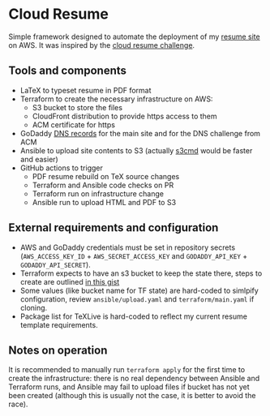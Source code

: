 # Cloud Resume

Simple framework designed to automate the deployment of my [resume site](https://resume.veksh.in) on AWS. It was inspired by the [cloud resume challenge](https://cloudresumechallenge.dev/).

## Tools and components

- LaTeX to typeset resume in PDF format
- Terraform to create the necessary infrastructure on AWS:
  - S3 bucket to store the files
  - CloudFront distribution to provide https access to them
  - ACM certificate for https
- GoDaddy [DNS records](https://github.com/veksh/terraform-provider-godaddy-dns) for the main site and for the DNS challenge from ACM
- Ansible to upload site contents to S3 (actually [s3cmd](https://s3tools.org/s3cmd) would be faster and easier)
- GitHub actions to trigger
  - PDF resume rebuild on TeX source changes
  - Terraform and Ansible code checks on PR
  - Terraform run on infrastructure change
  - Ansible run to upload HTML and PDF to S3

## External requirements and configuration

- AWS and GoDaddy credentials must be set in repository secrets (`AWS_ACCESS_KEY_ID` + `AWS_SECRET_ACCESS_KEY` and `GODADDY_API_KEY` + `GODADDY_API_SECRET`).
- Terraform expects to have an s3 bucket to keep the state there, steps to create are outlined [in this gist](https://gist.github.com/veksh/c6804b0d32f5138a92fa1cdb7ed67f7d)
- Some values (like bucket name for TF state) are hard-coded to simlpify configuration, review `ansible/upload.yaml` and `terraform/main.yaml` if cloning.
- Package list for TeXLive is hard-coded to reflect my current resume template requirements.

## Notes on operation

It is recommended to manually run `terraform apply` for the first time to create the infrastructure: there is no real dependency between Ansible and Terraform runs, and Ansible may fail to upload files if bucket has not yet been created (although this is usually not the case, it is better to avoid the race).
